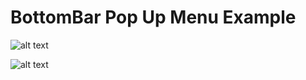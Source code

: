 # BottomBar Pop Up Menu Example

![alt text](http://muhammetaliariturk.com/resim/Screenshot1.png)

![alt text](http://muhammetaliariturk.com/resim/Screenshot2.png)
